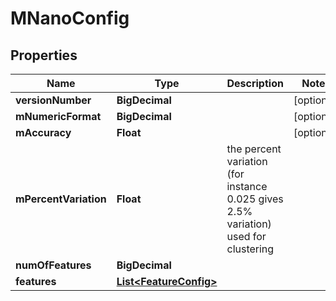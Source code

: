 

# MNanoConfig


## Properties

| Name | Type | Description | Notes |
|------------ | ------------- | ------------- | -------------|
|**versionNumber** | **BigDecimal** |  |  [optional] |
|**mNumericFormat** | **BigDecimal** |  |  [optional] |
|**mAccuracy** | **Float** |  |  [optional] |
|**mPercentVariation** | **Float** | the percent variation (for instance 0.025 gives 2.5% variation) used for clustering |  |
|**numOfFeatures** | **BigDecimal** |  |  |
|**features** | [**List&lt;FeatureConfig&gt;**](FeatureConfig.md) |  |  |



